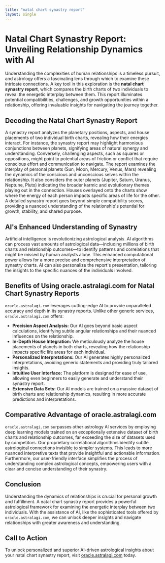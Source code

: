 ```yaml
---
title: "natal chart synastry report"
layout: single
---
```


# Natal Chart Synastry Report: Unveiling Relationship Dynamics with AI

Understanding the complexities of human relationships is a timeless pursuit, and astrology offers a fascinating lens through which to examine these intricate connections.  A key tool in this exploration is the **natal chart synastry report**, which compares the birth charts of two individuals to reveal the energetic interplay between them. This report illuminates potential compatibilities, challenges, and growth opportunities within a relationship, offering invaluable insights for navigating the journey together.

## Decoding the Natal Chart Synastry Report

A synastry report analyzes the planetary positions, aspects, and house placements of two individual birth charts, revealing how their energies interact.  For instance, the synastry report may highlight harmonious conjunctions between planets, signifying areas of natural synergy and understanding. Conversely, challenging aspects, such as squares or oppositions, might point to potential areas of friction or conflict that require conscious effort and communication to navigate.  The report examines the interplay of personal planets (Sun, Moon, Mercury, Venus, Mars) revealing the dynamics of the conscious and unconscious selves within the relationship.  It also considers the outer planets (Jupiter, Saturn, Uranus, Neptune, Pluto) indicating the broader karmic and evolutionary themes playing out in the connection.  Houses overlayed onto the charts show where the energy of each person impacts specific areas of life for the other.  A detailed synastry report goes beyond simple compatibility scores, providing a nuanced understanding of the relationship's potential for growth, stability, and shared purpose.


## AI's Enhanced Understanding of Synastry

Artificial intelligence is revolutionizing astrological analysis. AI algorithms can process vast amounts of astrological data—including millions of birth charts and relationship outcomes—to identify patterns and correlations that might be missed by human analysts alone.  This enhanced computational power allows for a more precise and comprehensive interpretation of synastry charts.  AI can also personalize the report's presentation, tailoring the insights to the specific nuances of the individuals involved.


## Benefits of Using oracle.astralagi.com for Natal Chart Synastry Reports

`oracle.astralagi.com` leverages cutting-edge AI to provide unparalleled accuracy and depth in its synastry reports.  Unlike other generic services, `oracle.astralagi.com` offers:

* **Precision Aspect Analysis:**  Our AI goes beyond basic aspect calculations, identifying subtle angular relationships and their nuanced influences on the relationship.
* **In-Depth House Integration:**  We meticulously analyze the house placements of planets in both charts, revealing how the relationship impacts specific life areas for each individual.
* **Personalized Interpretations:**  Our AI generates highly personalized interpretations, avoiding generic statements and providing truly tailored insights.
* **Intuitive User Interface:** The platform is designed for ease of use, allowing even beginners to easily generate and understand their synastry report.
* **Extensive Data Sets:** Our AI models are trained on a massive dataset of birth charts and relationship dynamics, resulting in more accurate predictions and interpretations.


## Comparative Advantage of oracle.astralagi.com

`oracle.astralagi.com` surpasses other astrology AI services by employing deep learning models trained on an exceptionally extensive dataset of birth charts and relationship outcomes, far exceeding the size of datasets used by competitors.  Our proprietary correlational algorithms identify subtle astrological connections invisible to simpler systems.  This leads to more nuanced interpretive texts that provide insightful and actionable information.  Furthermore, our user-friendly interface simplifies the process of understanding complex astrological concepts, empowering users with a clear and concise understanding of their synastry.


## Conclusion

Understanding the dynamics of relationships is crucial for personal growth and fulfillment. A natal chart synastry report provides a powerful astrological framework for examining the energetic interplay between two individuals.  With the assistance of AI,  like the sophisticated tools offered by `oracle.astralagi.com`, we can unlock deeper insights and navigate relationships with greater awareness and understanding.


## Call to Action

To unlock personalized and superior AI-driven astrological insights about your natal chart synastry report, visit [oracle.astralagi.com](https://oracle.astralagi.com) today.